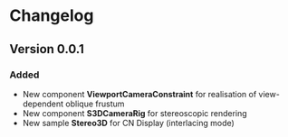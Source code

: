# Changelog

## Version 0.0.1

### Added

* New component **ViewportCameraConstraint** for realisation of view-dependent oblique frustum
* New component **S3DCameraRig** for stereoscopic rendering
* New sample **Stereo3D** for CN Display (interlacing mode)

